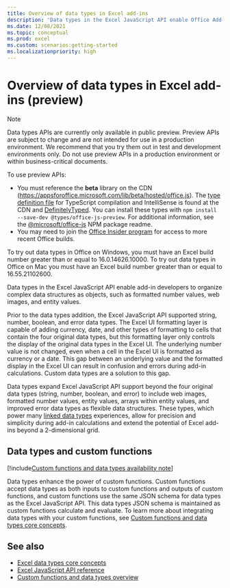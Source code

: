 ```yaml
---
title: Overview of data types in Excel add-ins
description: 'Data types in the Excel JavaScript API enable Office Add-in developers to work with formatted number values, web images, entity values, arrays within entity values, and enhanced errors as data types.'
ms.date: 12/08/2021
ms.topic: conceptual
ms.prod: excel
ms.custom: scenarios:getting-started
ms.localizationpriority: high
---
```


# Overview of data types in Excel add-ins (preview)

> [!NOTE]
> Data types APIs are currently only available in public preview. Preview APIs are subject to change and are not intended for use in a production environment. We recommend that you try them out in test and development environments only. Do not use preview APIs in a production environment or within business-critical documents.
>
> To use preview APIs:
>
> - You must reference the **beta** library on the CDN (https://appsforoffice.microsoft.com/lib/beta/hosted/office.js). The [type definition file](https://appsforoffice.microsoft.com/lib/beta/hosted/office.d.ts) for TypeScript compilation and IntelliSense is found at the CDN and [DefinitelyTyped](https://raw.githubusercontent.com/DefinitelyTyped/DefinitelyTyped/master/types/office-js-preview/index.d.ts). You can install these types with `npm install --save-dev @types/office-js-preview`. For additional information, see the [@microsoft/office-js](https://www.npmjs.com/package/@microsoft/office-js) NPM package readme.
> - You may need to join the [Office Insider program](https://insider.office.com) for access to more recent Office builds.
>
> To try out data types in Office on Windows, you must have an Excel build number greater than or equal to 16.0.14626.10000. To try out data types in Office on Mac you must have an Excel build number greater than or equal to 16.55.21102600.

Data types in the Excel JavaScript API enable add-in developers to organize complex data structures as objects, such as formatted number values, web images, and entity values.

Prior to the data types addition, the Excel JavaScript API supported string, number, boolean, and error data types. The Excel UI formatting layer is capable of adding currency, date, and other types of formatting to cells that contain the four original data types, but this formatting layer only controls the display of the original data types in the Excel UI. The underlying number value is not changed, even when a cell in the Excel UI is formatted as currency or a date. This gap between an underlying value and the formatted display in the Excel UI can result in confusion and errors during add-in calculations. Custom data types are a solution to this gap.

Data types expand Excel JavaScript API support beyond the four original data types (string, number, boolean, and error) to include web images, formatted number values, entity values, arrays within entity values, and improved error data types as flexible data structures. These types, which power many [linked data types](https://support.microsoft.com/office/what-linked-data-types-are-available-in-excel-6510ab58-52f6-4368-ba0f-6a76c0190772) experiences, allow for precision and simplicity during add-in calculations and extend the potential of Excel add-ins beyond a 2-dimensional grid.

## Data types and custom functions

[!include[Custom functions and data types availability note](../includes/excel-custom-functions-data-types-note.md)]

Data types enhance the power of custom functions. Custom functions accept data types as both inputs to custom functions and outputs of custom functions, and custom functions use the same JSON schema for data types as the Excel JavaScript API. This data types JSON schema is maintained as custom functions calculate and evaluate. To learn more about integrating data types with your custom functions, see [Custom functions and data types core concepts](custom-functions-data-types-concepts.md).

## See also

- [Excel data types core concepts](excel-data-types-concepts.md)
- [Excel JavaScript API reference](../reference/overview/excel-add-ins-reference-overview.md)
- [Custom functions and data types overview](custom-functions-data-types-overview.md)